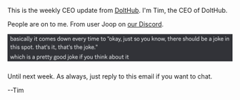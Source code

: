 This is the weekly CEO update from [DoltHub](https://www.dolthub.com/). I'm Tim, the CEO of DoltHub. 

People are on to me. From user Joop on [our Discord](https://discord.gg/gqr7K4VNKe).

[![Joop Joke](../images/joop-joke.png)](https://discord.gg/gqr7K4VNKe)

### 



### 



### 



Until next week. As always, just reply to this email if you want to chat.

--Tim